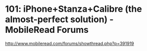 <!--
id: 288064348
link: http://kevinisom.info/post/288064348/101-iphone-stanza-calibre-the-almost-perfect
slug: 101-iphone-stanza-calibre-the-almost-perfect
date: Fri Dec 18 2009 12:33:25 GMT+1300 (NZDT)
raw: {"blog_name":"kevinisom","id":288064348,"post_url":"http://kevinisom.info/post/288064348/101-iphone-stanza-calibre-the-almost-perfect","slug":"101-iphone-stanza-calibre-the-almost-perfect","type":"link","date":"2009-12-17 23:33:25 GMT","timestamp":1261092805,"state":"published","format":"html","reblog_key":"JSCM0leA","tags":[],"short_url":"http://tmblr.co/Zw68YyHAuDS","highlighted":[],"feed_item":"http://www.mobileread.com/forums/showthread.php?p=391919","from_feed_id":"650234","note_count":0,"title":"101: iPhone+Stanza+Calibre (the almost-perfect solution) - MobileRead Forums","url":"http://www.mobileread.com/forums/showthread.php?p=391919","description":""}
publish: 2009-12-018
tags: 
title: 101: iPhone+Stanza+Calibre (the almost-perfect solution) - MobileRead Forums
-->


101: iPhone+Stanza+Calibre (the almost-perfect solution) - MobileRead Forums
============================================================================

<http://www.mobileread.com/forums/showthread.php?p=391919>

